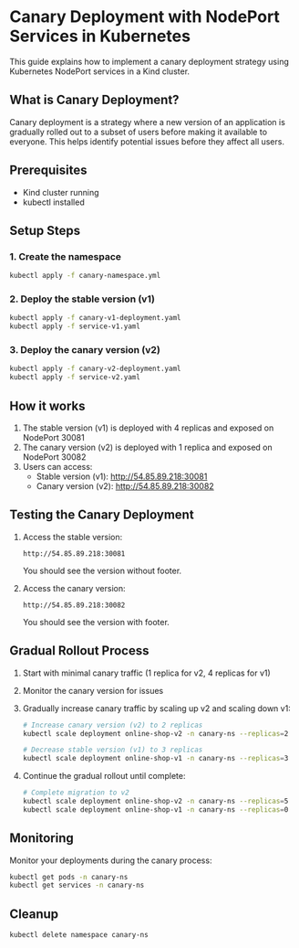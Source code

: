 # Canary Deployment with NodePort Services in Kubernetes

This guide explains how to implement a canary deployment strategy using Kubernetes NodePort services in a Kind cluster.

## What is Canary Deployment?

Canary deployment is a strategy where a new version of an application is gradually rolled out to a subset of users before making it available to everyone. This helps identify potential issues before they affect all users.

## Prerequisites

- Kind cluster running
- kubectl installed

## Setup Steps

### 1. Create the namespace

```bash
kubectl apply -f canary-namespace.yml
```

### 2. Deploy the stable version (v1)

```bash
kubectl apply -f canary-v1-deployment.yaml
kubectl apply -f service-v1.yaml
```

### 3. Deploy the canary version (v2)

```bash
kubectl apply -f canary-v2-deployment.yaml
kubectl apply -f service-v2.yaml
```

## How it works

1. The stable version (v1) is deployed with 4 replicas and exposed on NodePort 30081
2. The canary version (v2) is deployed with 1 replica and exposed on NodePort 30082
3. Users can access:
   - Stable version (v1): http://54.85.89.218:30081
   - Canary version (v2): http://54.85.89.218:30082

## Testing the Canary Deployment

1. Access the stable version:
   ```
   http://54.85.89.218:30081
   ```
   You should see the version without footer.

2. Access the canary version:
   ```
   http://54.85.89.218:30082
   ```
   You should see the version with footer.

## Gradual Rollout Process

1. Start with minimal canary traffic (1 replica for v2, 4 replicas for v1)
2. Monitor the canary version for issues
3. Gradually increase canary traffic by scaling up v2 and scaling down v1:

   ```bash
   # Increase canary version (v2) to 2 replicas
   kubectl scale deployment online-shop-v2 -n canary-ns --replicas=2
   
   # Decrease stable version (v1) to 3 replicas
   kubectl scale deployment online-shop-v1 -n canary-ns --replicas=3
   ```

4. Continue the gradual rollout until complete:
   ```bash
   # Complete migration to v2
   kubectl scale deployment online-shop-v2 -n canary-ns --replicas=5
   kubectl scale deployment online-shop-v1 -n canary-ns --replicas=0
   ```

## Monitoring

Monitor your deployments during the canary process:

```bash
kubectl get pods -n canary-ns
kubectl get services -n canary-ns
```

## Cleanup

```bash
kubectl delete namespace canary-ns
```
